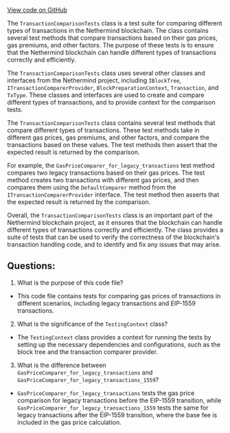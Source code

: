 [View code on GitHub](https://github.com/NethermindEth/nethermind/src/Nethermind/Nethermind.Blockchain.Test/TransactionGasPriceComparisonTests.cs)

The `TransactionComparisonTests` class is a test suite for comparing different types of transactions in the Nethermind blockchain. The class contains several test methods that compare transactions based on their gas prices, gas premiums, and other factors. The purpose of these tests is to ensure that the Nethermind blockchain can handle different types of transactions correctly and efficiently.

The `TransactionComparisonTests` class uses several other classes and interfaces from the Nethermind project, including `IBlockTree`, `ITransactionComparerProvider`, `BlockPreparationContext`, `Transaction`, and `TxType`. These classes and interfaces are used to create and compare different types of transactions, and to provide context for the comparison tests.

The `TransactionComparisonTests` class contains several test methods that compare different types of transactions. These test methods take in different gas prices, gas premiums, and other factors, and compare the transactions based on these values. The test methods then assert that the expected result is returned by the comparison.

For example, the `GasPriceComparer_for_legacy_transactions` test method compares two legacy transactions based on their gas prices. The test method creates two transactions with different gas prices, and then compares them using the `DefaultComparer` method from the `ITransactionComparerProvider` interface. The test method then asserts that the expected result is returned by the comparison.

Overall, the `TransactionComparisonTests` class is an important part of the Nethermind blockchain project, as it ensures that the blockchain can handle different types of transactions correctly and efficiently. The class provides a suite of tests that can be used to verify the correctness of the blockchain's transaction handling code, and to identify and fix any issues that may arise.
## Questions: 
 1. What is the purpose of this code file?
- This code file contains tests for comparing gas prices of transactions in different scenarios, including legacy transactions and EIP-1559 transactions.

2. What is the significance of the `TestingContext` class?
- The `TestingContext` class provides a context for running the tests by setting up the necessary dependencies and configurations, such as the block tree and the transaction comparer provider.

3. What is the difference between `GasPriceComparer_for_legacy_transactions` and `GasPriceComparer_for_legacy_transactions_1559`?
- `GasPriceComparer_for_legacy_transactions` tests the gas price comparison for legacy transactions before the EIP-1559 transition, while `GasPriceComparer_for_legacy_transactions_1559` tests the same for legacy transactions after the EIP-1559 transition, where the base fee is included in the gas price calculation.
